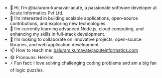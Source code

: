 - 👋 Hi, I’m @baluram-kumavat-acute, a passionate software developer at Acute Informatics Pvt Ltd.
- 👀 I’m interested in building scalable applications, open-source contributions, and exploring new technologies.
- 🌱 I’m currently learning advanced Node.js, cloud computing, and enhancing my skills in full-stack development.
- 💞️ I’m looking to collaborate on innovative projects, open-source libraries, and web application development.
- 📫 How to reach me: [baluram.kumavat@acuteinformatics.com](mailto:baluram.kumavat@acuteinformatics.com)
- 😄 Pronouns: He/Him
- ⚡ Fun fact: I love solving challenging coding problems and am a big fan of logic puzzles.
